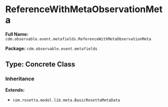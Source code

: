 # ReferenceWithMetaObservationMeta

**Full Name:** `cdm.observable.event.metafields.ReferenceWithMetaObservationMeta`

**Package:** `cdm.observable.event.metafields`

## Type: Concrete Class

### Inheritance

**Extends:**
- `com.rosetta.model.lib.meta.BasicRosettaMetaData`

